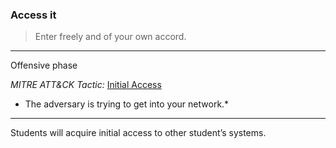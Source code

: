 ###  Access it 

> Enter freely and of your own accord.

---

Offensive phase

*MITRE ATT&CK Tactic:*  [Initial Access](https://attack.mitre.org/tactics/TA0001/)

* The adversary is trying to get into your network.* 
---

Students will acquire initial access to other student’s systems.
